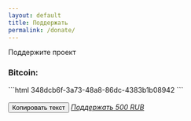```yaml
---
layout: default
title: Поддержать
permalink: /donate/
---
```

<p>Поддержите проект</p>

<script src="https://ajax.googleapis.com/ajax/libs/jquery/2.1.1/jquery.min.js"></script>

### Bitcoin:
<div id ="text">
```html
348dcb6f-3a73-48a8-86dc-4383b1b08942
```
</div>
<br>
<button id="copy">Копировать текст</button>

<script>
	$('#copy').click(function() {
	    var $temp = $("<input>");
	    $("body").append($temp);
	    $temp.val($('#text').text()).select();
	    document.execCommand("copy");
	    $temp.remove();

  $(this).text('Тест скопирован!');
  });
</script>

<style>@import url("//portal.fondy.eu/mportal/static/css/button.css");</style>
<a href="https://api.fondy.eu/s/sYxcaFx2" data-button="" class="f-p-b" style="--fpb-background:#dfdfdf; --fpb-color:#000000; --fpb-border-color:#000000; --fpb-border-width:1px; --fpb-font-weight:700; --fpb-font-size:17px; --fpb-border-radius:22px;">
<i data-text="name">Поддержать</i>
<i data-text="amount">500 RUB</i>
</a>

